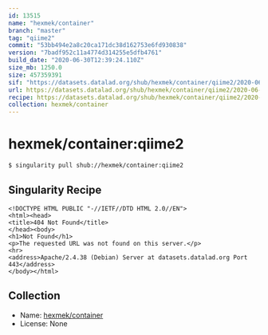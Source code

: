 ```yaml
---
id: 13515
name: "hexmek/container"
branch: "master"
tag: "qiime2"
commit: "53bb494e2a8c20ca171dc38d162753e6fd930838"
version: "7badf952c11a4774d314255e5dfb4761"
build_date: "2020-06-30T12:39:24.110Z"
size_mb: 1250.0
size: 457359391
sif: "https://datasets.datalad.org/shub/hexmek/container/qiime2/2020-06-30-53bb494e-7badf952/7badf952c11a4774d314255e5dfb4761.sif"
url: https://datasets.datalad.org/shub/hexmek/container/qiime2/2020-06-30-53bb494e-7badf952/
recipe: https://datasets.datalad.org/shub/hexmek/container/qiime2/2020-06-30-53bb494e-7badf952/Singularity
collection: hexmek/container
---
```


# hexmek/container:qiime2

```bash
$ singularity pull shub://hexmek/container:qiime2
```

## Singularity Recipe

```singularity
<!DOCTYPE HTML PUBLIC "-//IETF//DTD HTML 2.0//EN">
<html><head>
<title>404 Not Found</title>
</head><body>
<h1>Not Found</h1>
<p>The requested URL was not found on this server.</p>
<hr>
<address>Apache/2.4.38 (Debian) Server at datasets.datalad.org Port 443</address>
</body></html>
```

## Collection

 - Name: [hexmek/container](https://github.com/hexmek/container)
 - License: None

